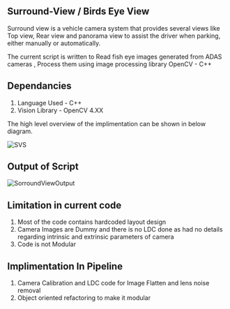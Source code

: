 ## Surround-View / Birds Eye View ##

Surround view is a vehicle camera system that provides several views like Top view, Rear view and panorama view  to assist the driver when parking,
either manually or automatically.

The current script is written to Read fish eye images generated from ADAS cameras , Process them using image processing library OpenCV - C++

## Dependancies ##
1. Language Used - C++
2. Vision Library - OpenCV 4.XX

The high level overview of the implimentation can be shown in below diagram.


![SVS](https://user-images.githubusercontent.com/53288493/162886037-c8ce43b8-c04e-4be1-a411-3a4d55829c25.JPG)

## Output of Script ##


![SorroundViewOutput](https://user-images.githubusercontent.com/53288493/162886634-38fb86a5-ffec-4f17-a633-cdfe15ee530c.jpg)


## Limitation in current code ##

1. Most of the code contains hardcoded layout design 
2. Camera Images are Dummy and there is no LDC done as had no details regarding intrinsic and extrinsic parameters of camera 
3. Code is not Modular

## Implimentation In Pipeline ##

1. Camera Calibration and LDC code for Image Flatten and lens noise removal
2. Object oriented refactoring to make it modular

